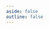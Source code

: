 ```yaml
---
aside: false
outline: false
---
```


<!-- ![整体](./../../public/assets/javaScript基础/JavaScript.png) -->

<Container url="https://www.mubu.com/doc/2GzwQWqBS-K#m" />

<script setup>
    import Container from './../../../src/components/container.vue'
</script>